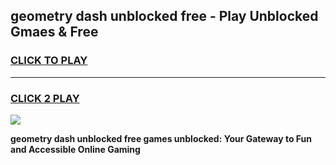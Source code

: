 
## geometry dash unblocked free - Play Unblocked Gmaes & Free
<h3>
<a href="https://news.freeplayer.one?title=geometry_dash_unblocked_free&ref=23F">CLICK TO PLAY</a></h3>
<hr>

<h3>
<a href="https://news.freeplayer.one?title=geometry_dash_unblocked_free&ref=23F">CLICK 2 PLAY</a>
  
</h3>

<a href="https://news.freeplayer.one?title=geometry_dash_unblocked_free&ref=23F/"><img src="https://clearcache.store/games.png"></a>


**geometry dash unblocked free games unblocked: Your Gateway to Fun and Accessible Online Gaming**

